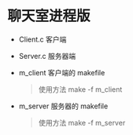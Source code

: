 # 聊天室进程版

- Client.c 客户端

- Server.c 服务器端

- m_client 客户端的 makefile 

  > 使用方法 make -f m_client 

- m_server 服务器的 makefile 

  > 使用方法 make -f m_server

